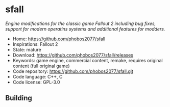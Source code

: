 # sfall

_Engine modifications for the classic game Fallout 2 including bug fixes, support for modern operatins systems and additional features for modders._

- Home: https://github.com/phobos2077/sfall
- Inspirations: Fallout 2
- State: mature
- Download: https://github.com/phobos2077/sfall/releases
- Keywords: game engine, commercial content, remake, requires original content (full original game)
- Code repository: https://github.com/phobos2077/sfall.git
- Code language: C++, C
- Code license: GPL-3.0

## Building
